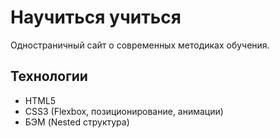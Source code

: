 # Научиться учиться

Одностраничный сайт о современных методиках обучения.

## Технологии
- HTML5
- CSS3 (Flexbox, позиционирование, анимации)
- БЭМ (Nested структура)